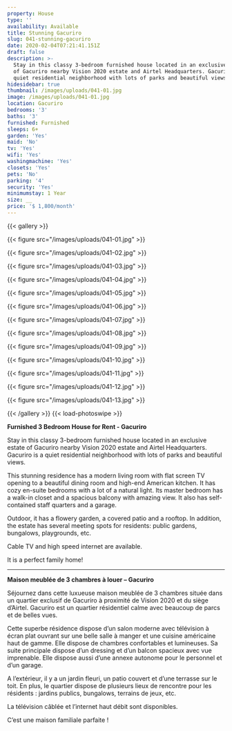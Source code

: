 ```yaml
---
property: House
type: ''
availability: Available
title: Stunning Gacuriro
slug: 041-stunning-gacuriro
date: 2020-02-04T07:21:41.151Z
draft: false
description: >-
  Stay in this classy 3-bedroom furnished house located in an exclusive estate
  of Gacuriro nearby Vision 2020 estate and Airtel Headquarters. Gacuriro is a
  quiet residential neighborhood with lots of parks and beautiful views.
hidesidebar: true
thumbnail: /images/uploads/041-01.jpg
image: /images/uploads/041-01.jpg
location: Gacuriro
bedrooms: '3'
baths: '3'
furnished: Furnished
sleeps: 6+
garden: 'Yes'
maid: 'No'
tv: 'Yes'
wifi: 'Yes'
washingmachine: 'Yes'
closets: 'Yes'
pets: 'No'
parking: '4'
security: 'Yes'
minimumstay: 1 Year
size: __
price: '$ 1,800/month'
---
```

{{< gallery >}} 

{{< figure src="/images/uploads/041-01.jpg" >}} 

{{< figure src="/images/uploads/041-02.jpg" >}}

 {{< figure src="/images/uploads/041-03.jpg" >}} 

{{< figure src="/images/uploads/041-04.jpg" >}}

{{< figure src="/images/uploads/041-05.jpg" >}}

 {{< figure src="/images/uploads/041-06.jpg" >}}

 {{< figure src="/images/uploads/041-07.jpg" >}}

 {{< figure src="/images/uploads/041-08.jpg" >}}

{{< figure src="/images/uploads/041-09.jpg" >}} 

{{< figure src="/images/uploads/041-10.jpg" >}}

 {{< figure src="/images/uploads/041-11.jpg" >}} 

{{< figure src="/images/uploads/041-12.jpg" >}}

{{< figure src="/images/uploads/041-13.jpg" >}}

 {{< /gallery >}} {{< load-photoswipe >}}

**Furnished 3 Bedroom House for Rent - Gacuriro** 

Stay in this classy 3-bedroom furnished house located in an exclusive estate of Gacuriro nearby Vision 2020 estate and Airtel Headquarters. Gacuriro is a quiet residential neighborhood with lots of parks and beautiful views.

This stunning residence has a modern living room with flat screen TV opening to a beautiful dining room and high-end American kitchen. It has cozy en-suite bedrooms with a lot of a natural light. Its master bedroom has a walk-in closet and a spacious balcony with amazing view. It also has self-contained staff quarters and a garage.

Outdoor, it has a flowery garden, a covered patio and a rooftop. In addition, the estate has several meeting spots for residents: public gardens, bungalows, playgrounds, etc.

Cable TV and high speed internet are available.

It is a perfect family home!

- - -

**Maison meublée de 3 chambres à louer – Gacuriro**

Séjournez dans cette luxueuse maison meublée de 3 chambres située dans un quartier exclusif de Gacuriro à proximité de Vision 2020 et du siège d’Airtel. Gacuriro est un quartier résidentiel calme avec beaucoup de parcs et de belles vues.

Cette superbe résidence dispose d’un salon moderne avec télévision à écran plat ouvrant sur une belle salle à manger et une cuisine américaine haut de gamme. Elle dispose de chambres confortables et lumineuses. Sa suite principale dispose d’un dressing et d’un balcon spacieux avec vue imprenable. Elle dispose aussi d’une annexe autonome pour le personnel et d’un garage.

A l’extérieur, il y a un jardin fleuri, un patio couvert et d’une terrasse sur le toit. En plus, le quartier dispose de plusieurs lieux de rencontre pour les résidents : jardins publics, bungalows, terrains de jeux, etc.

La télévision câblée et l’internet haut débit sont disponibles.

C’est une maison familiale parfaite !
